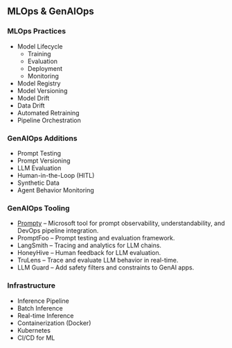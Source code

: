 ## MLOps & GenAIOps

### MLOps Practices
- Model Lifecycle
  - Training
  - Evaluation
  - Deployment
  - Monitoring
- Model Registry
- Model Versioning
- Model Drift
- Data Drift
- Automated Retraining
- Pipeline Orchestration

### GenAIOps Additions
- Prompt Testing
- Prompt Versioning
- LLM Evaluation
- Human-in-the-Loop (HITL)
- Synthetic Data
- Agent Behavior Monitoring

### GenAIOps Tooling
- <a href="https://github.com/microsoft/prompty" target="_blank">Prompty</a> – Microsoft tool for prompt observability, understandability, and DevOps pipeline integration.
- PromptFoo – Prompt testing and evaluation framework.
- LangSmith – Tracing and analytics for LLM chains.
- HoneyHive – Human feedback for LLM evaluation.
- TruLens – Trace and evaluate LLM behavior in real-time.
- LLM Guard – Add safety filters and constraints to GenAI apps.

### Infrastructure
- Inference Pipeline
- Batch Inference
- Real-time Inference
- Containerization (Docker)
- Kubernetes
- CI/CD for ML